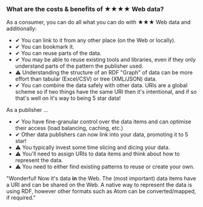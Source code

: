 ### What are the costs &amp; benefits of <span class="stars-inline">&#x2605;&#x2605;&#x2605;&#x2605;</span> Web data?

As a consumer, you can do all what you can do with <span class="stars-inline">&#x2605;&#x2605;&#x2605;</span> Web data and additionally:

- &#10004; You can link to it from any other place (on the Web or locally).
- &#10004; You can bookmark it.
- &#10004; You can reuse parts of the data.
- &#10004; You may be able to reuse existing tools and libraries, even if they only understand parts of the pattern the publisher used.
- &#9888; Understanding the structure of an RDF "Graph" of data can be more effort than tabular (Excel/CSV) or tree (XML/JSON) data.
- &#10004; You can combine the data safely with other data. URIs are a global scheme so if two things have the same URI then it's intentional, and if so that's well on it's way to being 5 star data!

As a publisher &hellip;

- &#10004; You have fine-granular control over the data items and can optimise their access (load balancing, caching, etc.)
- &#10004; Other data publishers can now link into your data, promoting it to 5 star!
- &#9888; You typically invest some time slicing and dicing your data.
- &#9888; You'll need to assign URIs to data items and think about how to represent the data.
- &#9888; You need to either find existing patterns to reuse or create your own.

"Wonderful! Now it's data **in** the Web. The (most important) data items have a URI and can be shared on the Web. A native way to represent the data is using RDF, however other formats such as Atom can be converted/mapped, if required."
